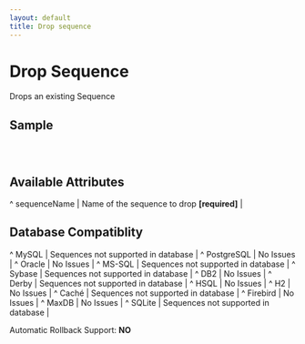 ```yaml
---
layout: default
title: Drop sequence
---
```


# Drop Sequence #

Drops an existing Sequence

## Sample ##

<code xml>
<dropSequence sequenceName="seq_employee_id"/>
</code>

## Available Attributes ##

^ sequenceName  | Name of the sequence to drop **[required]**  | 


## Database Compatiblity ##

^ MySQL  | Sequences not supported in database  | 
^ PostgreSQL  | No Issues  | 
^ Oracle  | No Issues  | 
^ MS-SQL  | Sequences not supported in database  | 
^ Sybase  | Sequences not supported in database  | 
^ DB2  | No Issues  | 
^ Derby  | Sequences not supported in database  | 
^ HSQL  | No Issues  | 
^ H2  | No Issues  | 
^ Caché  | Sequences not supported in database  | 
^ Firebird  | No Issues  | 
^ MaxDB  | No Issues  | 
^ SQLite  | Sequences not supported in database  |

Automatic Rollback Support: **NO**